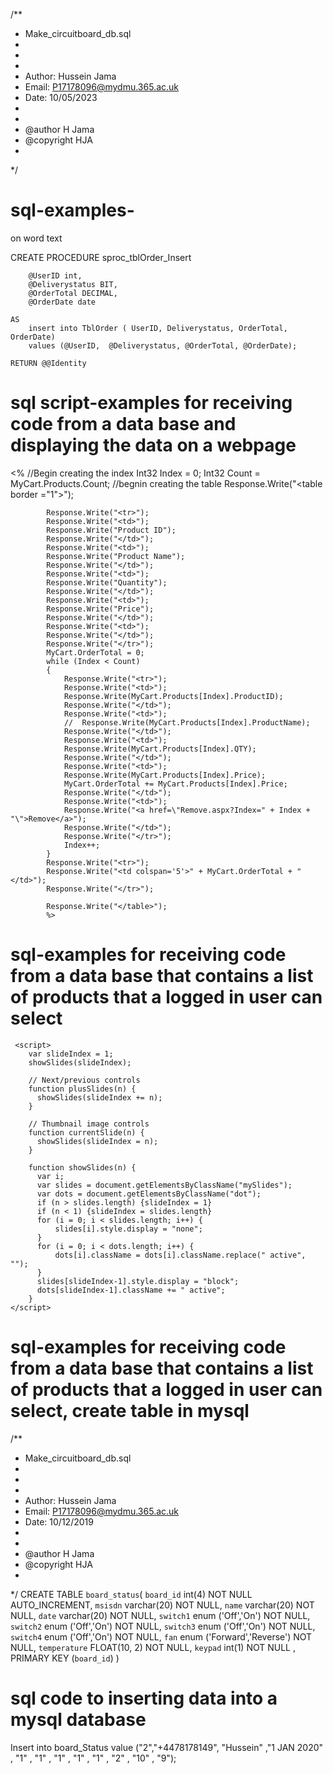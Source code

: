 /**
* Make_circuitboard_db.sql
*
*
*
* Author: Hussein Jama
* Email: P17178096@mydmu.365.ac.uk
* Date: 10/05/2023
*
*
* @author H Jama
* @copyright HJA
*
*/



# sql-examples-
 on word text

CREATE PROCEDURE sproc_tblOrder_Insert
		
		@UserID int,	
		@Deliverystatus BIT,
		@OrderTotal DECIMAL,
		@OrderDate date

	AS
		insert into TblOrder ( UserID, Deliverystatus, OrderTotal, OrderDate)
		values (@UserID,  @Deliverystatus, @OrderTotal, @OrderDate);

	RETURN @@Identity

 # sql script-examples for receiving code from a data base and displaying the data on a webpage 
 <%
            //Begin creating the index
            Int32 Index = 0;
            Int32 Count = MyCart.Products.Count;
            //begnin creating the table 
            Response.Write("<table border =\"1\">");

            Response.Write("<tr>");
            Response.Write("<td>");
            Response.Write("Product ID");
            Response.Write("</td>");
            Response.Write("<td>");
            Response.Write("Product Name");
            Response.Write("</td>");
            Response.Write("<td>");
            Response.Write("Quantity");
            Response.Write("</td>");
            Response.Write("<td>");
            Response.Write("Price");
            Response.Write("</td>");
            Response.Write("<td>");
            Response.Write("</td>");
            Response.Write("</tr>");
            MyCart.OrderTotal = 0;
            while (Index < Count)
            {
                Response.Write("<tr>");
                Response.Write("<td>");
                Response.Write(MyCart.Products[Index].ProductID);
                Response.Write("</td>");
                Response.Write("<td>");
                //  Response.Write(MyCart.Products[Index].ProductName);
                Response.Write("</td>");
                Response.Write("<td>");
                Response.Write(MyCart.Products[Index].QTY);
                Response.Write("</td>");
                Response.Write("<td>");
                Response.Write(MyCart.Products[Index].Price);
                MyCart.OrderTotal += MyCart.Products[Index].Price;
                Response.Write("</td>");
                Response.Write("<td>");
                Response.Write("<a href=\"Remove.aspx?Index=" + Index + "\">Remove</a>");
                Response.Write("</td>");
                Response.Write("</tr>");
                Index++;
            }
            Response.Write("<tr>");
            Response.Write("<td colspan='5'>" + MyCart.OrderTotal + "</td>");
            Response.Write("</tr>");

            Response.Write("</table>");
            %>


 # sql-examples for receiving code from a data base that contains a list of products that a logged in user can select


     <script>
        var slideIndex = 1;
        showSlides(slideIndex);

        // Next/previous controls
        function plusSlides(n) {
          showSlides(slideIndex += n);
        }

        // Thumbnail image controls
        function currentSlide(n) {
          showSlides(slideIndex = n);
        }

        function showSlides(n) {
          var i;
          var slides = document.getElementsByClassName("mySlides");
          var dots = document.getElementsByClassName("dot");
          if (n > slides.length) {slideIndex = 1}
          if (n < 1) {slideIndex = slides.length}
          for (i = 0; i < slides.length; i++) {
              slides[i].style.display = "none";
          }
          for (i = 0; i < dots.length; i++) {
              dots[i].className = dots[i].className.replace(" active", "");
          }
          slides[slideIndex-1].style.display = "block";
          dots[slideIndex-1].className += " active";
        }
    </script>




 # sql-examples for receiving code from a data base that contains a list of products that a logged in user can select, create table in mysql

/**
* Make_circuitboard_db.sql
*
*
*
* Author: Hussein Jama
* Email: P17178096@mydmu.365.ac.uk
* Date: 10/12/2019
*
*
* @author H Jama
* @copyright HJA
*
*/
CREATE TABLE `board_status`(
 `board_id` int(4) NOT NULL AUTO_INCREMENT,
 `msisdn` varchar(20) NOT NULL,
 `name` varchar(20) NOT NULL,
 `date` varchar(20) NOT NULL,
 `switch1` enum ('Off','On') NOT NULL,
 `switch2` enum ('Off','On') NOT NULL,
 `switch3` enum ('Off','On') NOT NULL,
 `switch4` enum ('Off','On') NOT NULL,
 `fan` enum ('Forward','Reverse') NOT NULL,
 `temperature` FLOAT(10, 2) NOT NULL,
 `keypad` int(1) NOT NULL ,
 PRIMARY KEY (`board_id`)
)

# sql code to inserting data into a mysql database



Insert into board_Status value ("2","+4478178149", "Hussein" ,"1 JAN 2020" , "1" , "1" , "1" , "1" , "1" , "2" , "10" , "9");



 
